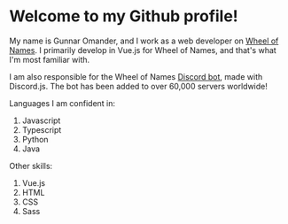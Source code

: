 # Welcome to my Github profile!
My name is Gunnar Omander, and I work as a web developer on [Wheel of Names](https://wheelofnames.com). I primarily develop in Vue.js for Wheel of Names, and that's what I'm most familiar with.

I am also responsible for the Wheel of Names [Discord bot](https://wheelofnames.com/faq/discordbot), made with Discord.js. The bot has been added to over 60,000 servers worldwide!

Languages I am confident in:
1. Javascript
2. Typescript
3. Python
4. Java

Other skills:
1. Vue.js
2. HTML
3. CSS
4. Sass
